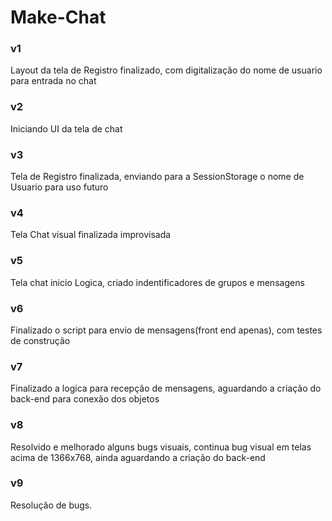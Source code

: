 # Make-Chat

### v1 
Layout da tela de Registro finalizado, com digitalização do nome de usuario para entrada no chat
### v2
Iniciando UI da tela de chat
### v3
Tela de Registro finalizada, enviando para a SessionStorage o nome de Usuario para uso futuro
### v4
Tela Chat visual finalizada improvisada
### v5
Tela chat inicio Logica, criado indentificadores de grupos e mensagens
### v6
Finalizado o script para envio de mensagens(front end apenas), com testes de construção
### v7
Finalizado a logica para recepção de mensagens, aguardando a criação do back-end para conexão dos objetos
### v8
Resolvido e melhorado alguns bugs visuais, continua bug visual em telas acima de 1366x768, ainda aguardando a criação do back-end
### v9
Resolução de bugs.